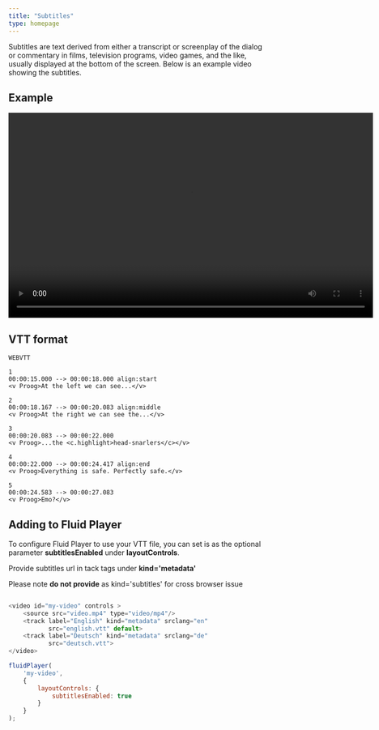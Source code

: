 ```yaml
---
title: "Subtitles"
type: homepage
---
```



Subtitles are text derived from either a transcript or screenplay of the dialog or commentary in films, television programs, video games, and the like, usually displayed at the bottom of the screen. Below is an example video showing the subtitles.
## Example
<video id='subtitles-video' controls style="width:720px;height:405px;">
    <source src="https://cdn.fluidplayer.com/videos/valerian-480p.mkv" type="video/mp4"/>
    <track label="English" kind="metadata" srclang="en"
           src="subtitles/english.vtt" default>
    <track label="Deutsch" kind="metadata" srclang="de"
           src="subtitles/deutsch.vtt">
</video>

<link rel="stylesheet" href="https://cdn.fluidplayer.com/v2/current/fluidplayer.min.css" type="text/css"/>
<script src="https://cdn.fluidplayer.com/v2/current/fluidplayer.min.js"></script>
<script src='fluid_subtitles.js'></script>

## VTT format
```text
WEBVTT

1
00:00:15.000 --> 00:00:18.000 align:start
<v Proog>At the left we can see...</v>

2
00:00:18.167 --> 00:00:20.083 align:middle
<v Proog>At the right we can see the...</v>

3
00:00:20.083 --> 00:00:22.000
<v Proog>...the <c.highlight>head-snarlers</c></v>

4
00:00:22.000 --> 00:00:24.417 align:end
<v Proog>Everything is safe. Perfectly safe.</v>

5
00:00:24.583 --> 00:00:27.083
<v Proog>Emo?</v>
```

## Adding to Fluid Player
To configure Fluid Player to use your VTT file, you can set is as the optional parameter **subtitlesEnabled** under **layoutControls**.

Provide subtitles url in tack tags under **kind='metadata'**

Please note **do not provide** as kind='subtitles' for cross browser issue
```javascript

<video id="my-video" controls >
    <source src="video.mp4" type="video/mp4"/>
    <track label="English" kind="metadata" srclang="en"
           src="english.vtt" default>
    <track label="Deutsch" kind="metadata" srclang="de"
           src="deutsch.vtt">
</video>

fluidPlayer(
    'my-video',
    {
        layoutControls: {
            subtitlesEnabled: true
        }
    }
);
```